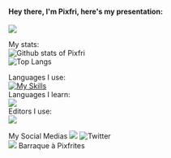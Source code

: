 #### Hey there, I'm Pixfri, here's my presentation:
![](https://komarev.com/ghpvc/?username=your-github-username&label=PROFILE+VIEWS&style=for-the-badge&color=brightgreen)

My stats:  
![Github stats of Pixfri](https://github-readme-stats.vercel.app/api?username=Pixfri&show_icons=true&theme=gruvbox)  
![Top Langs](https://github-readme-stats.vercel.app/api/top-langs/?username=Pixfri&layout=compact&theme=gruvbox)  

Languages I use:  
[![My Skills](https://skillicons.dev/icons?i=java,c,cs)](https://skillicons.dev)  
Languages I learn:  
![](https://skillicons.dev/icons?i=cpp)  
Editors I use:  
![](https://skillicons.dev/icons?i=idea,vscode,visualstudio)

My Social Medias
![](https://skillicons.dev/icons?i=twitter) ![Twitter](https://twitter.com/@Pixfri4)  
![](https://skillicons.dev/icons?i=discord) Barraque à Pixfrites
